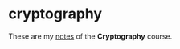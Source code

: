 # cryptography

These are my [notes](<https://raw.githubusercontent.com/aflaag-notes/graph-theory/main/src/Cryptography.pdf>) of the **Cryptography** course.
